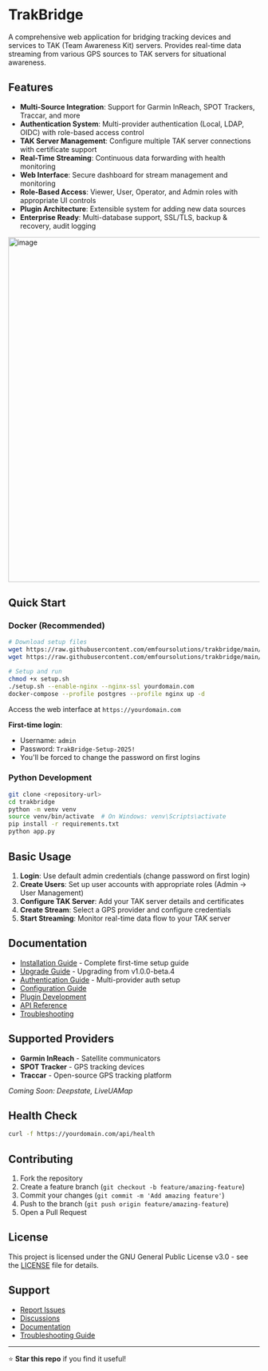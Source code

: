 # TrakBridge

A comprehensive web application for bridging tracking devices and services to TAK (Team Awareness Kit) servers. Provides real-time data streaming from various GPS sources to TAK servers for situational awareness.

## Features

- **Multi-Source Integration**: Support for Garmin InReach, SPOT Trackers, Traccar, and more
- **Authentication System**: Multi-provider authentication (Local, LDAP, OIDC) with role-based access control
- **TAK Server Management**: Configure multiple TAK server connections with certificate support
- **Real-Time Streaming**: Continuous data forwarding with health monitoring
- **Web Interface**: Secure dashboard for stream management and monitoring
- **Role-Based Access**: Viewer, User, Operator, and Admin roles with appropriate UI controls
- **Plugin Architecture**: Extensible system for adding new data sources
- **Enterprise Ready**: Multi-database support, SSL/TLS, backup & recovery, audit logging

<img width="1900" height="690" alt="image" src="https://github.com/user-attachments/assets/d09d3e17-de62-4524-a0d6-d1990c827ac7" />


## Quick Start

### Docker (Recommended)

```bash
# Download setup files
wget https://raw.githubusercontent.com/emfoursolutions/trakbridge/main/docker-compose.yml
wget https://raw.githubusercontent.com/emfoursolutions/trakbridge/main/init/setup.sh

# Setup and run
chmod +x setup.sh
./setup.sh --enable-nginx --nginx-ssl yourdomain.com
docker-compose --profile postgres --profile nginx up -d
```

Access the web interface at `https://yourdomain.com`

**First-time login**:
- Username: `admin`
- Password: `TrakBridge-Setup-2025!`
- You'll be forced to change the password on first logins

### Python Development

```bash
git clone <repository-url>
cd trakbridge
python -m venv venv
source venv/bin/activate  # On Windows: venv\Scripts\activate
pip install -r requirements.txt
python app.py
```

## Basic Usage

1. **Login**: Use default admin credentials (change password on first login)
2. **Create Users**: Set up user accounts with appropriate roles (Admin → User Management)
3. **Configure TAK Server**: Add your TAK server details and certificates
4. **Create Stream**: Select a GPS provider and configure credentials
5. **Start Streaming**: Monitor real-time data flow to your TAK server

## Documentation

- [Installation Guide](docs/INSTALLATION.md) - Complete first-time setup guide
- [Upgrade Guide](docs/UPGRADE_GUIDE.md) - Upgrading from v1.0.0-beta.4
- [Authentication Guide](docs/AUTHENTICATION.md) - Multi-provider auth setup
- [Configuration Guide](../../wiki/Configuration-Guide)
- [Plugin Development](../../wiki/Plugin-Development)
- [API Reference](../../wiki/API-Reference)
- [Troubleshooting](../../wiki/Troubleshooting)

## Supported Providers

- **Garmin InReach** - Satellite communicators
- **SPOT Tracker** - GPS tracking devices
- **Traccar** - Open-source GPS tracking platform

*Coming Soon: Deepstate, LiveUAMap*

## Health Check

```bash
curl -f https://yourdomain.com/api/health
```

## Contributing

1. Fork the repository
2. Create a feature branch (`git checkout -b feature/amazing-feature`)
3. Commit your changes (`git commit -m 'Add amazing feature'`)
4. Push to the branch (`git push origin feature/amazing-feature`)
5. Open a Pull Request

## License

This project is licensed under the GNU General Public License v3.0 - see the [LICENSE](LICENSE) file for details.

## Support

- [Report Issues](../../issues)
- [Discussions](../../discussions)
- [Documentation](../../wiki)
- [Troubleshooting Guide](../../wiki/Troubleshooting)

---

⭐ **Star this repo** if you find it useful!